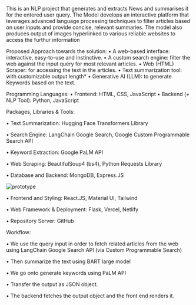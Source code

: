 This is an NLP project that generates and extracts  News and summarises it for the entered user query.
The Model develops an interactive platform that leverages advanced language processing
techniques to filter articles based on user inputs and provide concise, relevant summaries.
The model also produces output of images hyperlinked to various reliable websites to access the  furthur information

Proposed Approach towards the solution:
• A web-based interface: interactive, easy-to-use and instinctive.
• A custom search engine: filter the web against the input query for most relevant articles.
• Web (HTML) Scraper: for accessing the text in the articles.
• Text summarization tool: with customizable output length*
• Generative AI (LLM): to generate Keywords based on the text.


Programming Languages:
• Frontend: HTML, CSS, JavaScript
• Backend (+ NLP Tool): Python, JavaScript

Packages, Libraries & Tools:

• Text Summarization: Hugging Face Transformers Library

• Search Engine: LangChain Google Search, Google Custom Programmable Search API

• Keyword Extraction: Google PaLM API

• Web Scraping: BeautifulSoup4 (bs4), Python Requests Library

• Database and Backend: MongoDB, Express.JS

![prototype](/home/aishanya/Desktop)

• Frontend and Styling: React.JS, Material UI, Tailwind

• Web Framework & Deployment: Flask, Vercel, Netlify

• Repository Server: GitHub

Workflow:

• We use the query input in order to
fetch related articles from the web
using LangChain Google Search
API (via Custom Programmable
Search)

• Then summarize the text using
BART large model

• We go onto generate keywords
using PaLM API

• Transfer the output as JSON
object.

• The backend fetches the output
object and the front end renders it.

